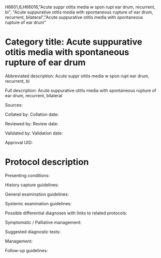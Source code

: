 H6601,6,H66016,"Acute suppr otitis media w spon rupt ear drum, recurrent, bi", "Acute suppurative otitis media with spontaneous rupture of ear drum, recurrent, bilateral","Acute suppurative otitis media with spontaneous rupture of ear drum"
# Category title: Acute suppurative otitis media with spontaneous rupture of ear drum

Abbreviated description: Acute suppr otitis media w spon rupt ear drum, recurrent, bi

Full description: Acute suppurative otitis media with spontaneous rupture of ear drum, recurrent, bilateral

Sources:

Collated by:
Collation date:

Reviewed by:
Review date:

Validated by:
Validation date:

Approval UID:

# Protocol description

Presenting conditions:

History capture guidelines:

General examination guidelines:

Systemic examination guidelines:

Possible differential diagnoses with links to related protocols:

Symptomatic / Palliative management:

Suggested diagnostic tests:

Management:

Follow-up guidelines:

